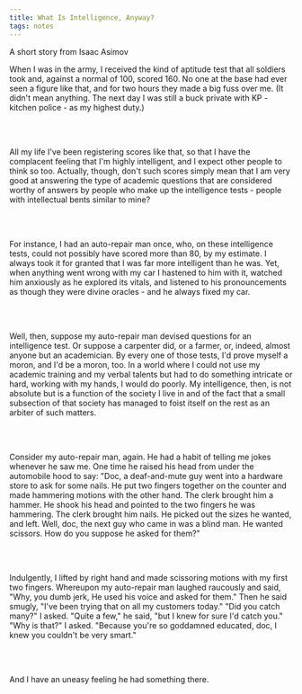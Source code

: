 ```yaml
---
title: What Is Intelligence, Anyway?
tags: notes
---
```


<p>A short story from Isaac Asimov</p>

<p>When I was in the army, I received the kind of aptitude test that all soldiers took and, against a normal of 100, scored 160. No one at the base had ever seen a figure like that, and for two hours they made a big fuss over me. (It didn't mean anything. The next day I was still a buck private with KP - kitchen police - as my highest duty.)</p>
<br/>
<br/>
<p>All my life I've been registering scores like that, so that I have the complacent feeling that I'm highly intelligent, and I expect other people to think so too. Actually, though, don't such scores simply mean that I am very good at answering the type of academic questions that are considered worthy of answers by people who make up the intelligence tests - people with intellectual bents similar to mine?</p>
<br/>
<br/>
<p>For instance, I had an auto-repair man once, who, on these intelligence tests, could not possibly have scored more than 80, by my estimate. I always took it for granted that I was far more intelligent than he was. Yet, when anything went wrong with my car I hastened to him with it, watched him anxiously as he explored its vitals, and listened to his pronouncements as though they were divine oracles - and he always fixed my car.</p>
<br/>
<br/>
<p>Well, then, suppose my auto-repair man devised questions for an intelligence test. Or suppose a carpenter did, or a farmer, or, indeed, almost anyone but an academician. By every one of those tests, I'd prove myself a moron, and I'd be a moron, too. In a world where I could not use my academic training and my verbal talents but had to do something intricate or hard, working with my hands, I would do poorly. My intelligence, then, is not absolute but is a function of the society I live in and of the fact that a small subsection of that society has managed to foist itself on the rest as an arbiter of such matters.</p>
<br/>
<br/>
<p>Consider my auto-repair man, again. He had a habit of telling me jokes whenever he saw me. One time he raised his head from under the automobile hood to say: "Doc, a deaf-and-mute guy went into a hardware store to ask for some nails. He put two fingers together on the counter and made hammering motions with the other hand. The clerk brought him a hammer. He shook his head and pointed to the two fingers he was hammering. The clerk brought him nails. He picked out the sizes he wanted, and left. Well, doc, the next guy who came in was a blind man. He wanted scissors. How do you suppose he asked for them?"</p>
<br/>
<br/>
<p>Indulgently, I lifted by right hand and made scissoring motions with my first two fingers. Whereupon my auto-repair man laughed raucously and said, "Why, you dumb jerk, He used his voice and asked for them." Then he said smugly, "I've been trying that on all my customers today." "Did you catch many?" I asked. "Quite a few," he said, "but I knew for sure I'd catch you." "Why is that?" I asked. "Because you're so goddamned educated, doc, I knew you couldn't be very smart."</p>
<br/><br/>
<p>And I have an uneasy feeling he had something there. </p>
